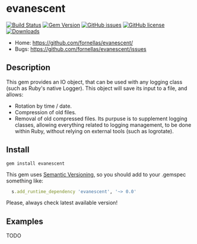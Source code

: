 # evanescent

[![Build Status](https://travis-ci.org/fornellas/evanescent.svg?branch=master)](https://travis-ci.org/fornellas/evanescent)
[![Gem Version](https://badge.fury.io/rb/evanescent.svg)](http://badge.fury.io/rb/evanescent)
[![GitHub issues](https://img.shields.io/github/issues/fornellas/evanescent.svg)](https://github.com/fornellas/evanescent/issues)
[![GitHub license](https://img.shields.io/badge/license-GPLv3-blue.svg)](https://raw.githubusercontent.com/fornellas/evanescent/master/LICENSE)
[![Downloads](http://ruby-gem-downloads-badge.herokuapp.com/evanescent?type=total)](https://rubygems.org/gems/evanescent)

* Home: https://github.com/fornellas/evanescent/
* Bugs: https://github.com/fornellas/evanescent/issues

## Description

This gem provides an IO object, that can be used with any logging class (such as Ruby's native Logger). This object will save its input to a file, and allows:
* Rotation by time / date.
* Compression of old files.
* Removal of old compressed files.
Its purpuse is to supplement logging classes, allowing everything related to logging management, to be done within Ruby, without relying on external tools (such as logrotate).

## Install

    gem install evanescent

This gem uses [Semantic Versioning](http://semver.org/), so you should add to your .gemspec something like:
```ruby
  s.add_runtime_dependency 'evanescent', '~> 0.0'
```
Please, always check latest available version!

## Examples

TODO
